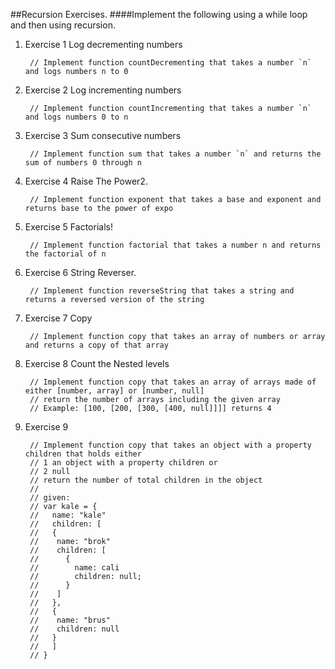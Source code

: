 ##Recursion Exercises.
####Implement the following using a while loop and then using recursion.

1. Exercise 1 Log decrementing numbers
		
		// Implement function countDecrementing that takes a number `n` and logs numbers n to 0
 
 
1. Exercise 2 Log incrementing numbers

		// Implement function countIncrementing that takes a number `n` and logs numbers 0 to n
  

 
 
1. Exercise 3 Sum consecutive numbers

		// Implement function sum that takes a number `n` and returns the sum of numbers 0 through n
 
 
1. Exercise 4 Raise The Power2. 
		
		// Implement function exponent that takes a base and exponent and returns base to the power of expo 
  
 
1. Exercise 5 Factorials!

		// Implement function factorial that takes a number n and returns the factorial of n
  
 
 
1. Exercise 6 String Reverser. 

		// Implement function reverseString that takes a string and returns a reversed version of the string
  
 
1. Exercise 7 Copy

		// Implement function copy that takes an array of numbers or array and returns a copy of that array
 

 
1. Exercise 8 Count the Nested levels

		// Implement function copy that takes an array of arrays made of either [number, array] or [number, null]
		// return the number of arrays including the given array
		// Example: [100, [200, [300, [400, null]]]] returns 4
 
 
1. Exercise 9

		// Implement function copy that takes an object with a property children that holds either
		// 1 an object with a property children or
		// 2 null
		// return the number of total children in the object
		// 
		// given: 
		// var kale = {
		//   name: "kale"
		//   children: [ 
		//   {
		//    name: "brok"
		//    children: [
		//      {
		//        name: cali
		//        children: null;
		//      }
		//    ]
		//   },
		//   {
		//    name: "brus"
		//    children: null
		//   }
		//   ]  
		// }

 
